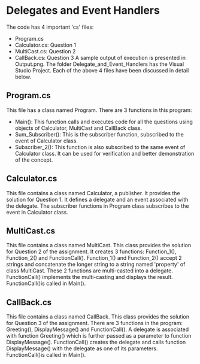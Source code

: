 # Delegates and Event Handlers #

The code has 4 important 'cs' files:
* Program.cs
* Calculator.cs: Question 1
* MultiCast.cs: Question 2
* CallBack.cs: Question 3
  A sample output of execution is presented in Output.png. The folder Delegate_and_Event_Handlers has the Visual Studio Project. Each of the above 4 files have been discussed in detail below.

## Program.cs ##
This file has a class named Program. There are 3 functions in this program:
* Main(): This function calls and executes code for all the questions using objects of Calculator, MultiCast and CallBack class.
* Sum_Subscriber(): This is the subscriber function, subscribed to the event of Calculator class.
* Subscriber_2(): This function is also subscribed to the same event of Calculator class. It can be used for verification and better demonstration of the concept.

## Calculator.cs ##
This file contains a class named Calculator, a publisher. It provides the solution for Question 1. It defines a delegate and an event associated with the delegate.
The subscriber functions in Program class subscribes to the event in Calculator class. 

## MultiCast.cs ##
This file contains a class named MultiCast. This class provides the solution for Question 2 of the assignment. It creates 3 functions: Function_1(), Function_2() and FunctionCall().
Function_1() and Function_2() accept 2 strings and concatenate the longer string to a string named 'property' of class MultiCast. These 2 functions are multi-casted into a delegate.
FunctionCall() implements the multi-casting and displays the result. FunctionCall()is called in Main().

## CallBack.cs ##
This file contains a class named CallBack. This class provides the solution for Question 3 of the assignment. There are 3 functions in the program: Greeting(), DisplayMessage() and FunctionCall().
A delegate is associated with function Greeting() which is further passed as a parameter to function DisplayMessage().
FunctionCall() creates the delegate and calls function DisplayMessage() with the delegate as one of its parameters. FunctionCall()is called in Main().
